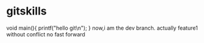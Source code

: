 # gitskills
void main(){
	printf("hello git\n");
}
now,i am the dev branch.
actually feature1 without conflict
no fast forward
